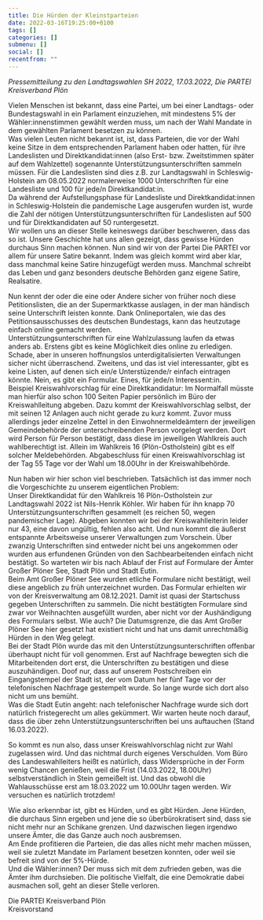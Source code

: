 ```yaml
---
title: Die Hürden der Kleinstparteien
date: 2022-03-16T19:25:00+0100
tags: []
categories: []
submenu: []
social: []
recentfrom: ""
---
```


*Pressemitteilung zu den Landtagswahlen SH 2022, 17.03.2022, Die PARTEI Kreisverband Plön*

Vielen Menschen ist bekannt, dass eine Partei, um bei einer Landtags- oder Bundestagswahl in ein Parlament einzuziehen, mit mindestens 5% der Wähler:innenstimmen gewählt werden muss, um nach der Wahl Mandate in dem gewählten Parlament besetzen zu können.  
Was vielen Leuten nicht bekannt ist, ist, dass Parteien, die vor der Wahl keine Sitze in dem entsprechenden Parlament haben oder hatten, für ihre Landeslisten und Direktkandidat:innen (also Erst- bzw. Zweitstimmen später auf dem Wahlzettel) sogenannte Unterstützungsunterschriften sammeln müssen. Für die Landeslisten sind dies z.B. zur Landtagswahl in Schleswig-Holstein am 08.05.2022 normalerweise 1000 Unterschriften für eine Landesliste und 100 für jede/n Direktkandidat:in.  
Da während der Aufstellungsphase für Landesliste und Direktkandidat:innen in Schleswig-Holstein die pandemische Lage ausgerufen wurden ist, wurde die Zahl der nötigen Unterstützungsunterschriften für Landeslisten auf 500 und für Direktkandidaten auf 50 runtergesetzt.  
Wir wollen uns an dieser Stelle keineswegs darüber beschweren, dass das so ist. Unsere Geschichte hat uns allen gezeigt, dass gewisse Hürden durchaus Sinn machen können. Nun sind wir von der Partei Die PARTEI vor allem für unsere Satire bekannt. Indem was gleich kommt wird aber klar, dass manchmal keine Satire hinzugefügt werden muss. Manchmal schreibt das Leben und ganz besonders deutsche Behörden ganz eigene Satire, Realsatire.

Nun kennt der oder die eine oder Andere sicher von früher noch diese Petitionslisten, die an der Supermarktkasse auslagen, in der man händisch seine Unterschrift leisten konnte. Dank Onlineportalen, wie das des Petitionsausschusses des deutschen Bundestags, kann das heutzutage einfach online gemacht werden.  
Unterstützungsunterschriften für eine Wahlzulassung laufen da etwas anders ab. Erstens gibt es keine Möglichkeit dies online zu erledigen. Schade, aber in unseren hoffnungslos unterdigitalisierten Verwaltungen sicher nicht überraschend. Zweitens, und das ist viel interessanter, gibt es keine Listen, auf denen sich ein/e Unterstüzende/r einfach eintragen könnte. Nein, es gibt ein Formular. Eines, für jede/n Interessent:in.  
Beispiel Kreiswahlvorschlag für eine Direktkandidatur: Im Normalfall müsste man hierfür also schon 100 Seiten Papier persönlich im Büro der Kreiswahlleitung abgeben. Dazu kommt der Kreiswahlvorschlag selbst, der mit seinen 12 Anlagen auch nicht gerade zu kurz kommt. Zuvor muss allerdings jeder einzelne Zettel in den Einwohnermeldeämtern der jeweiligen Gemeindebehörde der unterschreibenden Person vorgelegt werden. Dort wird Person für Person bestätigt, dass diese im jeweiligen Wahlkreis auch wahlberechtigt ist. Allein im Wahlkreis 16 (Plön-Ostholstein) gibt es elf solcher Meldebehörden. Abgabeschluss für einen Kreiswahlvorschlag ist der Tag 55 Tage vor der Wahl um 18.00Uhr in der Kreiswahlbehörde.

Nun haben wir hier schon viel beschrieben. Tatsächlich ist das immer noch die Vorgeschichte zu unserem eigentlichen Problem:  
Unser Direktkandidat für den Wahlkreis 16 Plön-Ostholstein zur Landtagswahl 2022 ist Nils-Henrik Köhler. Wir haben für ihn knapp 70 Unterstützungsunterschriften gesammelt (es reichen 50, wegen pandemischer Lage). Abgeben konnten wir bei der Kreiswahlleiterin leider nur 43, eine davon ungültig, fehlen also acht. Und nun kommt die äußerst entspannte Arbeitsweise unserer Verwaltungen zum Vorschein. Über zwanzig Unterschriften sind entweder nicht bei uns angekommen oder wurden aus erfundenen Gründen von den Sachbearbeitenden einfach nicht bestätigt. So warteten wir bis nach Ablauf der Frist auf Formulare der Ämter Großer Plöner See, Stadt Plön und Stadt Eutin.  
Beim Amt Großer Plöner See wurden etliche Formulare nicht bestätigt, weil diese angeblich zu früh unterzeichnet wurden. Das Formular erhielten wir von der Kreisverwaltung am 08.12.2021. Damit ist quasi der Startschuss gegeben Unterschriften zu sammeln. Die nicht bestätigten Formulare sind zwar vor Weihnachten ausgefüllt wurden, aber nicht vor der Aushändigung des Formulars selbst. Wie auch? Die Datumsgrenze, die das Amt Großer Plöner See hier gesetzt hat existiert nicht und hat uns damit unrechtmäßig Hürden in den Weg gelegt.  
Bei der Stadt Plön wurde das mit den Unterstützungsunterschriften offenbar überhaupt nicht für voll genommen. Erst auf Nachfrage bewegten sich die Mitarbeitenden dort erst, die Unterschriften zu bestätigen und diese auszuhändigen. Doof nur, dass auf unserem Postschreiben ein Eingangstempel der Stadt ist, der vom Datum her fünf Tage vor der telefonischen Nachfrage gestempelt wurde. So lange wurde sich dort also nicht um uns bemüht.  
Was die Stadt Eutin angeht: nach telefonischer Nachfrage wurde sich dort natürlich fristegerecht um alles gekümmert. Wir warten heute noch darauf, dass die über zehn Unterstützungsunterschriften bei uns auftauchen (Stand 16.03.2022).

So kommt es nun also, dass unser Kreiswahlvorschlag nicht zur Wahl zugelassen wird. Und das nichtmal durch eigenes Verschulden. Vom Büro des Landeswahlleiters heißt es natürlich, dass Widersprüche in der Form wenig Chancen genießen, weil die Frist (14.03.2022, 18.00Uhr) selbstverständlich in Stein gemeißelt ist. Und das obwohl die Wahlausschüsse erst am 18.03.2022 um 10.00Uhr tagen werden. Wir versuchen es natürlich trotzdem!

Wie also erkennbar ist, gibt es Hürden, und es gibt Hürden. Jene Hürden, die durchaus Sinn ergeben und jene die so überbürokratisert sind, dass sie nicht mehr nur an Schikane grenzen. Und dazwischen liegen irgendwo unsere Ämter, die das Ganze auch noch ausbremsen.  
Am Ende profitieren die Parteien, die das alles nicht mehr machen müssen, weil sie zuletzt Mandate im Parlament besetzen konnten, oder weil sie befreit sind von der 5%-Hürde.  
Und die Wähler:innen? Der muss sich mit dem zufrieden geben, was die Ämter ihm durchsieben. Die politische Vielfalt, die eine Demokratie dabei ausmachen soll, geht an dieser Stelle verloren.

Die PARTEI Kreisverband Plön  
Kreisvorstand
